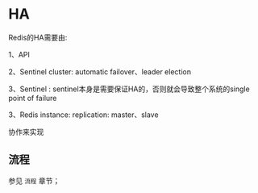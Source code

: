# HA

Redis的HA需要由:

1、API

2、Sentinel cluster: automatic failover、leader election

3、Sentinel : sentinel本身是需要保证HA的，否则就会导致整个系统的single point of failure

3、Redis instance: replication: master、slave

协作来实现



## 流程

参见 `流程` 章节；

